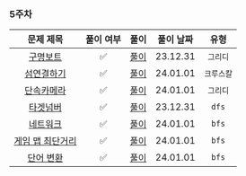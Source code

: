### 5주차

|                                    문제 제목                                    |  풀이 여부  |          풀이          |  풀이 날짜   |   유형   | 
|:---------------------------------------------------------------------------:|:-------:|:--------------------:|:--------:|:------:|
|   [구명보트](https://school.programmers.co.kr/learn/courses/30/lessons/42885)   |✅|  [풀이](./구명보트.java)   | 23.12.31 | `그리디`  |
|  [섬연결하기](https://school.programmers.co.kr/learn/courses/30/lessons/42861)   |✅|  [풀이](./섬연결하기.java)  | 24.01.01 | `크루스칼` |
|  [단속카메라](https://school.programmers.co.kr/learn/courses/30/lessons/42884)   |✅|  [풀이](./단속카메라.java)  | 24.01.01 | `그리디`  |
|   [타겟넘버](https://school.programmers.co.kr/learn/courses/30/lessons/43165)   |✅|  [풀이](./타겟넘버.java)   | 23.12.31 | `dfs`  |
|   [네트워크](https://school.programmers.co.kr/learn/courses/30/lessons/43162)   |✅|  [풀이](./네트워크.java)   | 24.01.01 | `bfs`  |
| [게임 맵 최단거리](https://school.programmers.co.kr/learn/courses/30/lessons/1844) |✅| [풀이](./게임맵최단거리.java) | 24.01.01 | `bfs`  |
|   [단어 변환](https://school.programmers.co.kr/learn/courses/30/lessons/43163)   |✅|  [풀이](./단어변환.java)   | 24.01.01 | `bfs`  |
